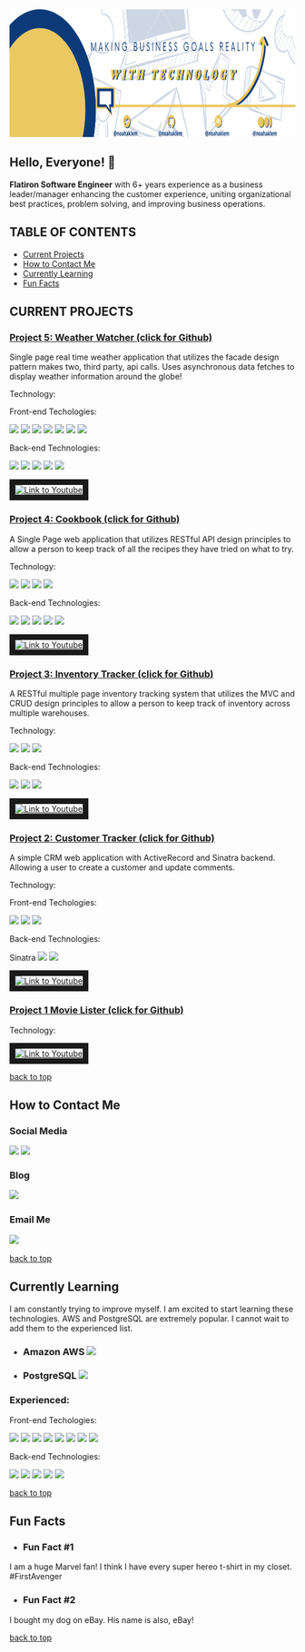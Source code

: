 <div>
  <div align="left">
    <a href="https://linkedin/in/noahaklem"><img alt="Picture of Noah A Klem" src="public/Banner.png" style="width: 100%; height: 225px;">
    </a>
  </div>
  
  ## Hello, Everyone! :wave:
  
  <p>
    <b>Flatiron Software Engineer</b> with 6+ years experience as a business leader/manager enhancing the customer experience, uniting organizational best practices, problem solving, and improving business operations.
  </p>
</div>
  
## TABLE OF CONTENTS

- [Current Projects](#current-projects)
- [How to Contact Me](#how-to-contact-me)
- [Currently Learning](#currently-learning)
- [Fun Facts](#fun-facts)


## CURRENT PROJECTS

### <a href='https://github.com/noahaklem/weather-watcher-frontend'>Project 5: Weather Watcher (click for Github)</a>
<div>
  <p>Single page real time weather application that utilizes the facade design pattern makes two, third party, api calls. Uses asynchronous data fetches to display weather information around the globe!</p>
  Technology:<p>
    Front-end Techologies: <p>
    <img src="https://img.shields.io/badge/HTML-239120?style=for-the-badge&logo=html5&logoColor=white">
    <img src="https://img.shields.io/badge/CSS-239120?&style=for-the-badge&logo=css3&logoColor=white">
    <img src="https://img.shields.io/badge/JavaScript-F7DF1E?style=for-the-badge&logo=javascript&logoColor=white">
    <img src="https://img.shields.io/badge/Node.js-43853D?style=for-the-badge&logo=node.js&logoColor=white">
    <img src="https://img.shields.io/badge/React-20232A?style=for-the-badge&logo=react&logoColor=61DAFB">
    <img src="https://img.shields.io/badge/React_Router-CA4245?style=for-the-badge&logo=react-router&logoColor=white">
    <img src="https://img.shields.io/badge/Redux-593D88?style=for-the-badge&logo=redux&logoColor=white">
    </p>
    Back-end Technologies:<p>
    <img src="https://img.shields.io/badge/JavaScript-F7DF1E?style=for-the-badge&logo=javascript&logoColor=white">
    <img src="https://img.shields.io/badge/Node.js-43853D?style=for-the-badge&logo=node.js&logoColor=white">
    <img src="https://img.shields.io/badge/Ruby-CC342D?style=for-the-badge&logo=ruby&logoColor=white">
    <img src="https://img.shields.io/badge/Ruby_on_Rails-CC0000?style=for-the-badge&logo=ruby-on-rails&logoColor=white">
    <img src="https://img.shields.io/badge/SQLite-07405E?style=for-the-badge&logo=sqlite&logoColor=white">
    </p>
  </p>
  <a href="http://www.youtube.com/watch?feature=player_embedded&v=jXt9OWJjpkI
  " target="_blank"><img src="http://img.youtube.com/vi/jXt9OWJjpkI/0.jpg" 
  alt="Link to Youtube" width="160" height="120" border="10" /></a>
</div>

### <a href='https://github.com/noahaklem/cookbook'>Project 4: Cookbook (click for Github)</a>
<div>
  <p>A Single Page web application that utilizes RESTful API design principles to allow a person to keep track of all the recipes they have tried on what to try.</p>
  Technology:<p>
    <img src="https://img.shields.io/badge/HTML-239120?style=for-the-badge&logo=html5&logoColor=white">
    <img src="https://img.shields.io/badge/CSS-239120?&style=for-the-badge&logo=css3&logoColor=white">
    <img src="https://img.shields.io/badge/JavaScript-F7DF1E?style=for-the-badge&logo=javascript&logoColor=white">
    <img src="https://img.shields.io/badge/Node.js-43853D?style=for-the-badge&logo=node.js&logoColor=white">
    </p>
    Back-end Technologies:<p>
    <img src="https://img.shields.io/badge/JavaScript-F7DF1E?style=for-the-badge&logo=javascript&logoColor=white">
    <img src="https://img.shields.io/badge/Node.js-43853D?style=for-the-badge&logo=node.js&logoColor=white">
    <img src="https://img.shields.io/badge/Ruby-CC342D?style=for-the-badge&logo=ruby&logoColor=white">
    <img src="https://img.shields.io/badge/Ruby_on_Rails-CC0000?style=for-the-badge&logo=ruby-on-rails&logoColor=white">
    <img src="https://img.shields.io/badge/SQLite-07405E?style=for-the-badge&logo=sqlite&logoColor=white">
    </p>
  </p>
  <a href="http://www.youtube.com/watch?feature=player_embedded&v=DiMMZbbZolI
  " target="_blank"><img src="http://img.youtube.com/vi/DiMMZbbZolI/0.jpg" 
  alt="Link to Youtube" width="160" height="120" border="10" /></a>
</div>

### <a href='https://github.com/noahaklem/inventory_tracker'>Project 3: Inventory Tracker (click for Github)</a>
<div>
  <p>A RESTful multiple page inventory tracking system that utilizes the MVC and CRUD design principles to allow a person to keep track of inventory across multiple warehouses.</p>
  Technology:<p>
    <img src="https://img.shields.io/badge/HTML-239120?style=for-the-badge&logo=html5&logoColor=white">
    <img src="https://img.shields.io/badge/CSS-239120?&style=for-the-badge&logo=css3&logoColor=white">
    <img src="https://img.shields.io/badge/Ruby-CC342D?style=for-the-badge&logo=ruby&logoColor=white">
    </p>
    Back-end Technologies:<p>
    <img src="https://img.shields.io/badge/Ruby-CC342D?style=for-the-badge&logo=ruby&logoColor=white">
    <img src="https://img.shields.io/badge/Ruby_on_Rails-CC0000?style=for-the-badge&logo=ruby-on-rails&logoColor=white">
    <img src="https://img.shields.io/badge/SQLite-07405E?style=for-the-badge&logo=sqlite&logoColor=white">
    </p>
  </p>
  <a href="http://www.youtube.com/watch?feature=player_embedded&v=V1Zuzu-lL60
  " target="_blank"><img src="http://img.youtube.com/vi/V1Zuzu-lL60/0.jpg" 
  alt="Link to Youtube" width="160" height="120" border="10" /></a>
</div>

### <a href='https://github.com/noahaklem/customer_tracker'>Project 2: Customer Tracker (click for Github)</a>
<div>
  <p>A simple CRM web application with ActiveRecord and Sinatra backend. Allowing a user to create a customer and update comments.</p>
  Technology:<p>
    Front-end Techologies: <p>
    <img src="https://img.shields.io/badge/HTML-239120?style=for-the-badge&logo=html5&logoColor=white">
    <img src="https://img.shields.io/badge/CSS-239120?&style=for-the-badge&logo=css3&logoColor=white">
    <img src="https://img.shields.io/badge/Ruby-CC342D?style=for-the-badge&logo=ruby&logoColor=white">
    </p>
    Back-end Technologies:<p>
    Sinatra
    <img src="https://img.shields.io/badge/Ruby-CC342D?style=for-the-badge&logo=ruby&logoColor=white">
    <img src="https://img.shields.io/badge/SQLite-07405E?style=for-the-badge&logo=sqlite&logoColor=white">
    </p>
  </p>
  <a href="http://www.youtube.com/watch?feature=player_embedded&v=Au55WnsW4SA
  " target="_blank"><img src="http://img.youtube.com/vi/Au55WnsW4SA/0.jpg" 
  alt="Link to Youtube" width="160" height="120" border="10" /></a>
</div>

### <a href='https://github.com/noahaklem/movie_lister'>Project 1 Movie Lister (click for Github)</a>
<div>
  <p></p>
  Technology:<p></p>
  <a href="http://www.youtube.com/watch?feature=player_embedded&v=jXt9OWJjpkI
  " target="_blank"><img src="http://img.youtube.com/vi/jXt9OWJjpkI/0.jpg" 
  alt="Link to Youtube" width="160" height="120" border="10" /></a>
</div>

[back to top](#table-of-contents)

## How to Contact Me

   ### Social Media
   
  <div>
    <a target="_blank" href="https://www.linkedin.com/in/noahaklem"><img src="https://img.shields.io/badge/LinkedIn-0077B5?style=for-the-badge&logo=linkedin&logoColor=white"></a>
    <a target="_blank" href="https://www.twitter.com/noahaklem"><img src="https://img.shields.io/badge/Twitter-1DA1F2?style=for-the-badge&logo=twitter&logoColor=white"></a>
  </div>
    
  ### Blog
  
  <div>
    <a target="_blank" href="https://www.medium.com/@noahaklem"><img src="https://img.shields.io/badge/Medium-12100E?style=for-the-badge&logo=medium&logoColor=white"></a>
  </div>
   
  ### Email Me
  
  <div>
    <a href="mailto:noahaklem@gmail.com?subject=Hello%20Noah,%20from%20GitHub"><img src="https://img.shields.io/badge/Gmail-D14836?style=for-the-badge&logo=gmail&logoColor=white"></a>
  </div>

  [back to top](#table-of-contents)
  
## Currently Learning
I am constantly trying to improve myself. I am excited to start learning these technologies. AWS and PostgreSQL are extremely popular. I cannot wait to add them to the experienced list.

- ### Amazon AWS <img src="https://img.shields.io/badge/Amazon_AWS-232F3E?style=for-the-badge&logo=amazon-aws&logoColor=white">
- ### PostgreSQL <img src="https://img.shields.io/badge/PostgreSQL-316192?style=for-the-badge&logo=postgresql&logoColor=white">

### Experienced:
<p align="center">

  Front-end Techologies: <p>
  <img src="https://img.shields.io/badge/HTML-239120?style=for-the-badge&logo=html5&logoColor=white">
  <img src="https://img.shields.io/badge/CSS-239120?&style=for-the-badge&logo=css3&logoColor=white">
  <img src="https://img.shields.io/badge/JavaScript-F7DF1E?style=for-the-badge&logo=javascript&logoColor=white">
  <img src="https://img.shields.io/badge/Node.js-43853D?style=for-the-badge&logo=node.js&logoColor=white">
  <img src="https://img.shields.io/badge/Ruby-CC342D?style=for-the-badge&logo=ruby&logoColor=white">
  <img src="https://img.shields.io/badge/React-20232A?style=for-the-badge&logo=react&logoColor=61DAFB">
  <img src="https://img.shields.io/badge/React_Router-CA4245?style=for-the-badge&logo=react-router&logoColor=white">
  <img src="https://img.shields.io/badge/Redux-593D88?style=for-the-badge&logo=redux&logoColor=white">
  </p>


  Back-end Technologies:<p>
  <img src="https://img.shields.io/badge/JavaScript-F7DF1E?style=for-the-badge&logo=javascript&logoColor=white">
  <img src="https://img.shields.io/badge/Node.js-43853D?style=for-the-badge&logo=node.js&logoColor=white">
  <img src="https://img.shields.io/badge/Ruby-CC342D?style=for-the-badge&logo=ruby&logoColor=white">
  <img src="https://img.shields.io/badge/Ruby_on_Rails-CC0000?style=for-the-badge&logo=ruby-on-rails&logoColor=white">
  <img src="https://img.shields.io/badge/SQLite-07405E?style=for-the-badge&logo=sqlite&logoColor=white">
  </p>  
</p>

[back to top](#table-of-contents)

## Fun Facts
 
- ### Fun Fact #1
<p>
  I am a huge Marvel fan! I think I have every super hereo t-shirt in my closet. #FirstAvenger
</p>

- ### Fun Fact #2
<p>
  I bought my dog on eBay. His name is also, eBay!
</p>

[back to top](#table-of-contents)
  


<!--
**noahaklem/noahaklem** is a ✨ _special_ ✨ repository because its `README.md` (this file) appears on your GitHub profile.

Here are some ideas to get you started:

- 🔭 I’m currently working on ...
- 🌱 I’m currently learning ...
- 👯 I’m looking to collaborate on ...
- 🤔 I’m looking for help with ...
- 💬 Ask me about ...
- 📫 How to reach me: ...
- 😄 Pronouns: ...
- ⚡ Fun fact: ...
-->
